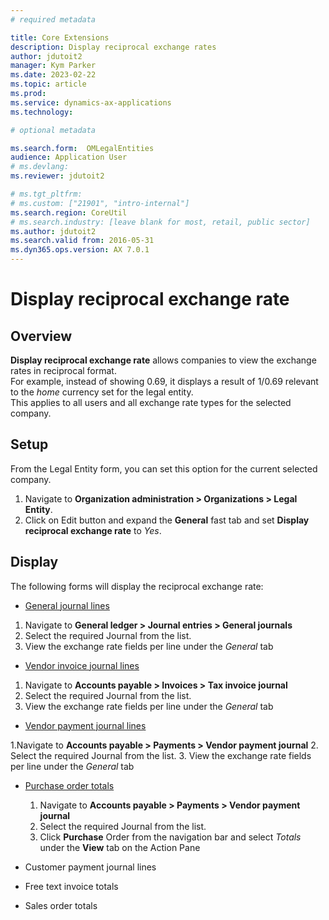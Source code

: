```yaml
---
# required metadata

title: Core Extensions
description: Display reciprocal exchange rates
author: jdutoit2
manager: Kym Parker
ms.date: 2023-02-22
ms.topic: article
ms.prod: 
ms.service: dynamics-ax-applications
ms.technology: 

# optional metadata

ms.search.form:  OMLegalEntities
audience: Application User
# ms.devlang: 
ms.reviewer: jdutoit2

# ms.tgt_pltfrm: 
# ms.custom: ["21901", "intro-internal"]
ms.search.region: CoreUtil
# ms.search.industry: [leave blank for most, retail, public sector]
ms.author: jdutoit2
ms.search.valid from: 2016-05-31
ms.dyn365.ops.version: AX 7.0.1
---
```


# Display reciprocal exchange rate

## Overview
**Display reciprocal exchange rate** allows companies to view the exchange rates in reciprocal format. <br>
For example, instead of showing 0.69, it displays a result of 1/0.69 relevant to the *home* currency set for the legal entity.  <br>
This applies to all users and all exchange rate types for the selected company.

 
## Setup
From the Legal Entity form, you can set this option for the current selected company.

1. Navigate to **Organization administration > Organizations > Legal Entity**. 
2. Click on Edit button and expand the **General** fast tab and set **Display reciprocal exchange rate** to _Yes_. 

## Display
The following forms will display the reciprocal exchange rate:
- <ins>General journal lines<ins>

1. Navigate to **General ledger > Journal entries > General journals**
2. Select the required Journal from the list.
3. View the exchange rate fields per line under the *General* tab
- <ins>Vendor invoice journal lines<ins>
1. Navigate to **Accounts payable > Invoices > Tax invoice journal**
2. Select the required Journal from the list.
3. View the exchange rate fields per line under the *General* tab

- <ins>Vendor payment journal lines<ins>

1.Navigate to **Accounts payable > Payments > Vendor payment journal**
2. Select the required Journal from the list.
3. View the exchange rate fields per line under the *General* tab
- <ins>Purchase order totals<ins>

  1. Navigate to **Accounts payable > Payments > Vendor payment journal**
  2. Select the required Journal from the list.
  3. Click **Purchase** Order from the navigation bar  and select *Totals* under the **View** tab on the Action Pane
- Customer payment journal lines
- Free text invoice totals
- Sales order totals

